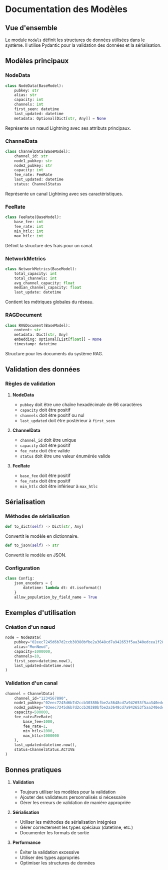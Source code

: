 # Documentation des Modèles

## Vue d'ensemble

Le module `Models` définit les structures de données utilisées dans le système. Il utilise Pydantic pour la validation des données et la sérialisation.

## Modèles principaux

### NodeData

```python
class NodeData(BaseModel):
    pubkey: str
    alias: str
    capacity: int
    channels: int
    first_seen: datetime
    last_updated: datetime
    metadata: Optional[Dict[str, Any]] = None
```

Représente un nœud Lightning avec ses attributs principaux.

### ChannelData

```python
class ChannelData(BaseModel):
    channel_id: str
    node1_pubkey: str
    node2_pubkey: str
    capacity: int
    fee_rate: FeeRate
    last_updated: datetime
    status: ChannelStatus
```

Représente un canal Lightning avec ses caractéristiques.

### FeeRate

```python
class FeeRate(BaseModel):
    base_fee: int
    fee_rate: int
    min_htlc: int
    max_htlc: int
```

Définit la structure des frais pour un canal.

### NetworkMetrics

```python
class NetworkMetrics(BaseModel):
    total_capacity: int
    total_channels: int
    avg_channel_capacity: float
    median_channel_capacity: float
    last_update: datetime
```

Contient les métriques globales du réseau.

### RAGDocument

```python
class RAGDocument(BaseModel):
    content: str
    metadata: Dict[str, Any]
    embedding: Optional[List[float]] = None
    timestamp: datetime
```

Structure pour les documents du système RAG.

## Validation des données

### Règles de validation

1. **NodeData**
   - `pubkey` doit être une chaîne hexadécimale de 66 caractères
   - `capacity` doit être positif
   - `channels` doit être positif ou nul
   - `last_updated` doit être postérieur à `first_seen`

2. **ChannelData**
   - `channel_id` doit être unique
   - `capacity` doit être positif
   - `fee_rate` doit être valide
   - `status` doit être une valeur énumérée valide

3. **FeeRate**
   - `base_fee` doit être positif
   - `fee_rate` doit être positif
   - `min_htlc` doit être inférieur à `max_htlc`

## Sérialisation

### Méthodes de sérialisation

```python
def to_dict(self) -> Dict[str, Any]
```
Convertit le modèle en dictionnaire.

```python
def to_json(self) -> str
```
Convertit le modèle en JSON.

### Configuration

```python
class Config:
    json_encoders = {
        datetime: lambda dt: dt.isoformat()
    }
    allow_population_by_field_name = True
```

## Exemples d'utilisation

### Création d'un nœud

```python
node = NodeData(
    pubkey="02eec7245d6b7d2ccb30380bfbe2a3648cd7a942653f5aa340edcea1f283686619",
    alias="MonNœud",
    capacity=1000000,
    channels=10,
    first_seen=datetime.now(),
    last_updated=datetime.now()
)
```

### Validation d'un canal

```python
channel = ChannelData(
    channel_id="1234567890",
    node1_pubkey="02eec7245d6b7d2ccb30380bfbe2a3648cd7a942653f5aa340edcea1f283686619",
    node2_pubkey="03eec7245d6b7d2ccb30380bfbe2a3648cd7a942653f5aa340edcea1f283686619",
    capacity=500000,
    fee_rate=FeeRate(
        base_fee=1000,
        fee_rate=1,
        min_htlc=1000,
        max_htlc=1000000
    ),
    last_updated=datetime.now(),
    status=ChannelStatus.ACTIVE
)
```

## Bonnes pratiques

1. **Validation**
   - Toujours utiliser les modèles pour la validation
   - Ajouter des validateurs personnalisés si nécessaire
   - Gérer les erreurs de validation de manière appropriée

2. **Sérialisation**
   - Utiliser les méthodes de sérialisation intégrées
   - Gérer correctement les types spéciaux (datetime, etc.)
   - Documenter les formats de sortie

3. **Performance**
   - Éviter la validation excessive
   - Utiliser des types appropriés
   - Optimiser les structures de données 